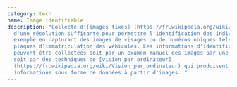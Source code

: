 ```yaml
---
category: tech
name: Image identifiable
description: "Collecte d'[images fixes] (https://fr.wikipedia.org/wiki/Image)
  d'une résolution suffisante pour permettre l'identification des individus, par
  exemple en capturant des images de visages ou de numéros uniques tels que les
  plaques d'immatriculation des véhicules. Les informations d'identification
  peuvent être collectées soit par un examen manuel des images par une personne,
  soit par des techniques de [vision par ordinateur]
  (https://fr.wikipedia.org/wiki/Vision_par_ordinateur) qui produisent des
  informations sous forme de données à partir d'images. "
---
```

